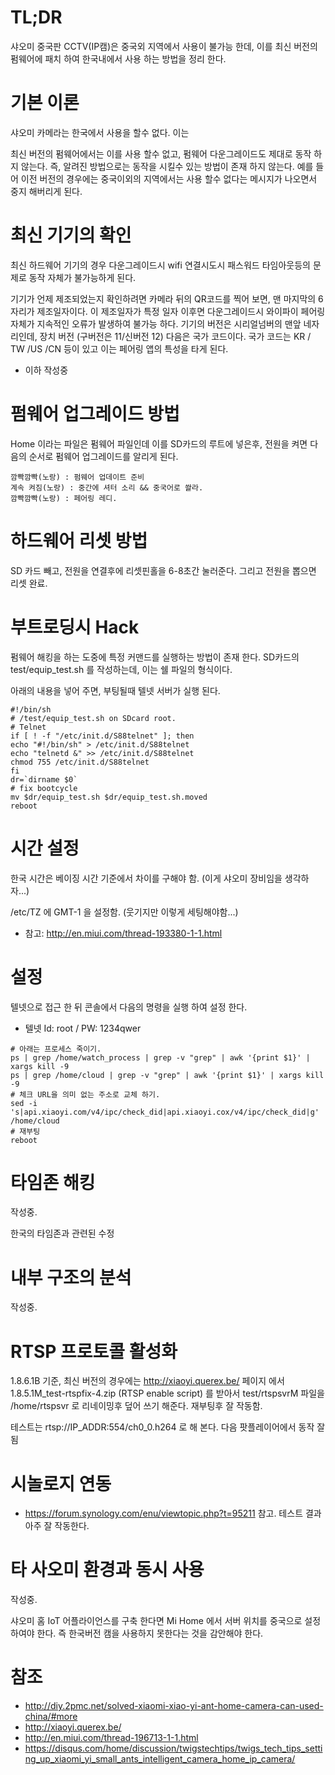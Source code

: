# TL;DR
샤오미 중국판 CCTV(IP캠)은 중국외 지역에서 사용이 불가능 한데, 이를 최신 버전의 펌웨어에 패치 하여 한국내에서 사용 하는 방법을 정리 한다.


# 기본 이론
샤오미 카메라는 한국에서 사용을 할수 없다. 이는

최신 버전의 펌웨어에서는 이를 사용 할수 없고, 펌웨어 다운그레이드도 제대로 동작 하지 않는다. 즉, 알려진 방법으로는 동작을 시킬수 있는 방법이 존재 하지 않는다.
예를 들어 이전 버전의 경우에는 중국이외의 지역에서는 사용 할수 없다는 메시지가 나오면서 중지 해버리게 된다.

# 최신 기기의 확인
최신 하드웨어 기기의 경우 다운그레이드시 wifi 연결시도시 패스워드 타임아웃등의 문제로 동작 자체가 불가능하게 된다.

기기가 언제 제조되었는지 확인하려면 카메라 뒤의 QR코드를 찍어 보면, 맨 마지막의 6자리가 제조일자이다. 이 제조일자가 특정 일자 이후면 다운그레이드시 와이파이 페어링 자체가 지속적인 오류가 발생하여 불가능 하다.
기기의 버전은 시리얼넘버의 맨앞 네자리인데, 장치 버전 (구버전은 11/신버전 12) 다음은 국가 코드이다. 국가 코드는 KR / TW /US /CN 등이 있고 이는 페어링 앱의 특성을 타게 된다.

* 이하 작성중
# 펌웨어 업그레이드 방법
Home 이라는 파일은 펌웨어 파일인데 이를 SD카드의 루트에 넣은후, 전원을 켜면 다음의 순서로 펌웨어 업그레이드를 알리게 된다.
```
깜빡깜빡(노랑) : 펌웨어 업데이트 준비
계속 켜짐(노랑) : 중간에 셔터 소리 && 중국어로 쏼라.
깜빡깜빡(노랑) : 페어링 레디.
```

# 하드웨어 리셋 방법
SD 카드 빼고, 전원을 연결후에 리셋핀홀을 6-8초간 눌러준다. 그리고 전원을 뽑으면 리셋 완료.

# 부트로딩시 Hack
펌웨어 해킹을 하는 도중에 특정 커맨드를 실행하는 방법이 존재 한다. SD카드의 test/equip_test.sh 를 작성하는데, 이는 쉘 파일의 형식이다.

아래의 내용을 넣어 주면, 부팅될때 텔넷 서버가 실행 된다.
```
#!/bin/sh
# /test/equip_test.sh on SDcard root.
# Telnet
if [ ! -f "/etc/init.d/S88telnet" ]; then
echo "#!/bin/sh" > /etc/init.d/S88telnet
echo "telnetd &" >> /etc/init.d/S88telnet
chmod 755 /etc/init.d/S88telnet
fi
dr=`dirname $0`
# fix bootcycle
mv $dr/equip_test.sh $dr/equip_test.sh.moved
reboot
```

# 시간 설정
한국 시간은 베이징 시간 기준에서 차이를 구해야 함. (이게 샤오미 장비임을 생각하자...)

/etc/TZ 에 GMT-1 을 설정함. (웃기지만 이렇게 세팅해야함...)

* 참고: http://en.miui.com/thread-193380-1-1.html

# 설정
텔넷으로 접근 한 뒤 콘솔에서 다음의 명령을 실행 하여 설정 한다.

* 텔넷 Id: root / PW: 1234qwer


```
# 아래는 프로세스 죽이기.
ps | grep /home/watch_process | grep -v "grep" | awk '{print $1}' | xargs kill -9
ps | grep /home/cloud | grep -v "grep" | awk '{print $1}' | xargs kill -9
# 체크 URL을 의미 없는 주소로 교체 하기.
sed -i  's|api.xiaoyi.com/v4/ipc/check_did|api.xiaoyi.cox/v4/ipc/check_did|g' /home/cloud
# 재부팅
reboot
```

# 타임존 해킹
작성중.

한국의 타임존과 관련된 수정

# 내부 구조의 분석

작성중.


# RTSP 프로토콜 활성화
1.8.6.1B 기준, 최신 버전의 경우에는 http://xiaoyi.querex.be/ 페이지 에서 1.8.5.1M_test-rtspfix-4.zip (RTSP enable script) 를 받아서 test/rtspsvrM 파일을 /home/rtspsvr 로 리네이밍후 덮어 쓰기 해준다. 재부팅후 잘 작동함.

테스트는 rtsp://IP_ADDR:554/ch0_0.h264 로 해 본다. 다음 팟플레이어에서 동작 잘됨

# 시놀로지 연동
* https://forum.synology.com/enu/viewtopic.php?t=95211 참고. 테스트 결과 아주 잘 작동한다.

# 타 사오미 환경과 동시 사용
작성중.

샤오미 홈 IoT 어플라이언스를 구축 한다면 Mi Home 에서 서버 위치를 중국으로 설정 하여야 한다. 즉 한국버전 캠을 사용하지 못한다는 것을 감안해야 한다.

# 참조
 * http://diy.2pmc.net/solved-xiaomi-xiao-yi-ant-home-camera-can-used-china/#more
 * http://xiaoyi.querex.be/
 * http://en.miui.com/thread-196713-1-1.html
 * https://disqus.com/home/discussion/twigstechtips/twigs_tech_tips_setting_up_xiaomi_yi_small_ants_intelligent_camera_home_ip_camera/
